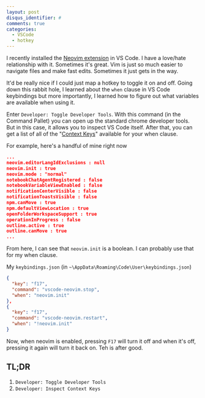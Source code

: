 ```yaml
---
layout: post
disqus_identifier: #
comments: true
categories:
  - VSCode
  - hotkey
---
```


I recently installed the
[Neovim extension](https://marketplace.visualstudio.com/items?itemName=asvetliakov.vscode-neovim)
in VS Code. I have a love/hate relationship with it. Sometimes it's great. Vim
is just so much easier to navigate files and make fast edits. Sometimes it just
gets in the way.

It'd be really nice if I could just map a hotkey to toggle it on and off. Going
down this rabbit hole, I learned about the `when` clause in VS Code keybindings
but more importantly, I learned how to figure out what variables are available
when using it.

Enter `Developer: Toggle Developer Tools`. With this command (in the Command
Pallet) you can open up the standard chrome developer tools. But in this case,
it allows you to inspect VS Code itself. After that, you can get a list of all
of the
"[Context Keys](https://code.visualstudio.com/api/references/when-clause-contexts)"
available for your when clause.

For example, here's a handful of mine right now

```json
...
neovim.editorLangIdExclusions : null
neovim.init : true
neovim.mode : "normal"
notebookChatAgentRegistered : false
notebookVariableViewEnabled : false
notificationCenterVisible : false
notificationToastsVisible : false
npm.canMove : true
npm.defaultViewLocation : true
openFolderWorkspaceSupport : true
operationInProgress : false
outline.active : true
outline.canMove : true
...
```

From here, I can see that `neovim.init` is a boolean. I can probably use that
for my when clause.

My `keybindings.json` (in `~\AppData\Roaming\Code\User\keybindings.json`)

```json
{
  "key": "f17",
  "command": "vscode-neovim.stop",
  "when": "neovim.init"
},
{
  "key": "f17",
  "command": "vscode-neovim.restart",
  "when": "!neovim.init"
}
```

Now, when neovim is enabled, pressing `F17` will turn it off and when it's off,
pressing it again will turn it back on. Teh is after good.

## TL;DR

1. `Developer: Toggle Developer Tools`
1. `Developer: Inspect Context Keys`
